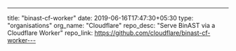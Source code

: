 ---
title: "binast-cf-worker"
date: 2019-06-16T17:47:30+05:30
type: "organisations"
org_name: "Cloudflare"
repo_desc: "Serve BinAST via a Cloudflare Worker"
repo_link: https://github.com/cloudflare/binast-cf-worker---